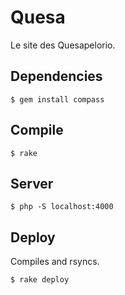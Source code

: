 Quesa
=====

Le site des Quesapelorio.

Dependencies
------------

    $ gem install compass


Compile
-------

    $ rake

Server
------

    $ php -S localhost:4000

Deploy
------

Compiles and rsyncs.

    $ rake deploy
